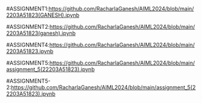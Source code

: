 #ASSIGNMENT1:https://github.com/RacharlaGanesh/AIML2024/blob/main/2203A51823(GANESH).ipynb

#ASSIGNMENT2:https://github.com/RacharlaGanesh/AIML2024/blob/main/2203A51823(ganesh).ipynb

#ASSIGNMENT4:https://github.com/RacharlaGanesh/AIML2024/blob/main/2203A51823.ipynb

#ASSIGNMENT5:https://github.com/RacharlaGanesh/AIML2024/blob/main/assignment_5(22203A51823).ipynb

#ASSIGNMENT5-2:https://github.com/RacharlaGanesh/AIML2024/blob/main/assignment_5(22203A51823).ipynb

